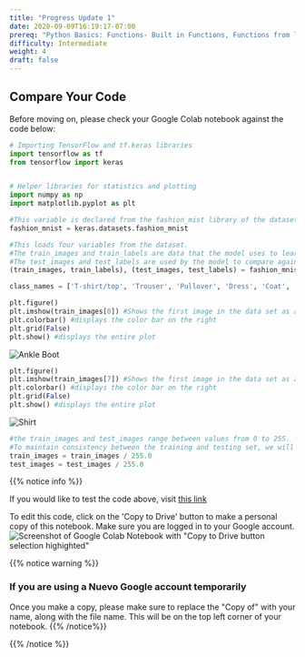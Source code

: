 ```yaml
---
title: "Progress Update 1"
date: 2020-09-09T16:19:17-07:00
prereq: "Python Basics: Functions- Built in Functions, Functions from libraries; Data Types- Strings, Numbers, Reading from Console; Data Structures- Lists"
difficulty: Intermediate
weight: 4
draft: false
---
```


## Compare Your Code

Before moving on, please check your Google Colab notebook against the code below:

```python
# Importing TensorFlow and tf.keras libraries
import tensorflow as tf
from tensorflow import keras 


# Helper libraries for statistics and plotting
import numpy as np
import matplotlib.pyplot as plt 
```

```python
#This variable is declared from the fashion_mist library of the datasets section
fashion_mnist = keras.datasets.fashion_mnist 
```

```python
#This loads four variables from the dataset. 
#The train_images and train_labels are data that the model uses to learn
#The test_images and test_labels are used by the model to compare against.
(train_images, train_labels), (test_images, test_labels) = fashion_mnist.load_data()
```

```python
class_names = ['T-shirt/top', 'Trouser', 'Pullover', 'Dress', 'Coat', 'Sandal', 'Shirt', 'Sneaker', 'Bag', 'Ankle boot'  ]
```

```python
plt.figure()
plt.imshow(train_images[0]) #Shows the first image in the data set as a plot or different colored pixels
plt.colorbar() #displays the color bar on the right
plt.grid(False)
plt.show() #displays the entire plot
```

![Ankle Boot](../media/a2q1.png)

```python
plt.figure()
plt.imshow(train_images[7]) #Shows the first image in the data set as a plot or different colored pixels
plt.colorbar() #displays the color bar on the right
plt.grid(False)
plt.show() #displays the entire plot
```

![Shirt](../media/a2progress2.png)

```python
#the train_images and test_images range between values from 0 to 255. 
#To maintain consistency between the training and testing set, we will divide train_images and test_images by 255
train_images = train_images / 255.0 
test_images = test_images / 255.0
```

{{% notice info %}}

If you would like to test the code above, visit <a href="https://colab.research.google.com/drive/1ndj0W1P_3uAG-L2a6LwxdJPSHbSK5WE6?usp=sharing" target="_blank">this link</a>

To edit this code, click on the 'Copy to Drive' button to make a personal copy of this notebook. Make sure you are logged in to your Google account.
![Screenshot of Google Colab Notebook with "Copy to Drive button selection highighted"](../media/colab_copy.png)

{{% notice warning %}}
### If you are using a Nuevo Google account temporarily
Once you make a copy, please make sure to replace the "Copy of" with your name, along with the file name. This will be on the top left corner of your notebook.
{{% /notice%}}

{{% /notice %}}